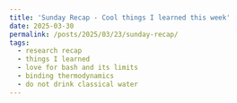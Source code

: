 ```yaml
---
title: 'Sunday Recap - Cool things I learned this week'
date: 2025-03-30
permalink: /posts/2025/03/23/sunday-recap/
tags:
  - research recap
  - things I learned
  - love for bash and its limits
  - binding thermodynamics
  - do not drink classical water
---
```


# 